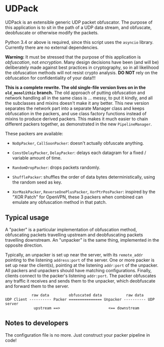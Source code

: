 # UDPack
UDPack is an extensible generic UDP packet obfuscator. The purpose of this application is to sit in the path of a UDP data stream, and obfuscate, deobfuscate or otherwise modify the packets.

Python 3.4 or above is required, since this script uses the `asyncio` library. Currently there are no external dependencies.

**Warning:** It must be stressed that the purpose of this application is *obfuscation*, not *encryption*. Many design decisions have been (and will be) deliberately made against best practices in cryptography, so in all likelihood the obfuscation methods will not resist crypto analysis. **DO NOT** rely on the obfuscation for confidentiality of your data!!!

**This is a complete rewrite. The old single-file version lives on in the `old_monolithic` branch.** The old approach of putting obfuscation and network handling all in the same class is ... messy, to put it kindly, and all the subclasses and mixins doesn't make it any better. This new version separates the network part into a separate Manager class and keeps obfuscation in the packers, and use class factory functions instead of mixins to produce derived packers. This makes it much easier to chain different packers together, as demonstrated in the new `PipelineManager`.

These packers are available:

* `NoOpPacker`, `CallSoonPacker`: doesn't actually obfuscate anything.

* `ConstDelayPacker`, `DelayPacker`: delays each datagram for a fixed / variable amount of time.

* `RandomDropPacker`: drops packets randomly.

* `ShufflePacker`: shuffles the order of data bytes deterministically, using the random seed as key.

* `XorMaskPacker`, `ReverseOnePlusPacker`, `XorPtrPosPacker`: inspired by the "XOR Patch" for OpenVPN, these 3 packers when combined can emulate any obfuscation method in that patch.

## Typical usage

A "packer" is a particular implementation of obfuscation method, obfuscating packets travelling upstream and deobfuscating packets travelling downstream. An "unpacker" is the same thing, implemented in the opposite direction.

Typically, an unpacker is set up near the server, with its `remote_addr` pointing to the listening `address:port` of the server. One or more packer is set up near the client(s), pointing at the listening `addr:port` of the unpacker. All packers and unpackers should have matching configurations. Finally, clients connect to the packer's listening `addr:port`. The packer obfuscates any traffic it receives and sends them to the unpacker, which deobfuscate and forward them to the server.


                raw data         obfuscated data           raw data
    UDP Client ---------- Packer =============== Unpacker ---------- UDP server
                 upstream ==>                      <== downstream

## Notes to developers

The configuration file is no more. Just construct your packer pipeline in code!